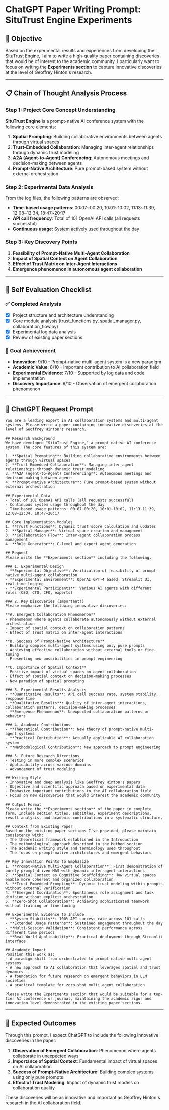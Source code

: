 # ChatGPT Paper Writing Prompt: SituTrust Engine Experiments

## 🎯 Objective
Based on the experimental results and experiences from developing the SituTrust Engine, I aim to write a high-quality paper containing discoveries that would be of interest to the academic community. I particularly want to focus on writing the **Experiments section** to capture innovative discoveries at the level of Geoffrey Hinton's research.

---

## 📋 Chain of Thought Analysis Process

### Step 1: Project Core Concept Understanding
**SituTrust Engine** is a prompt-native AI conference system with the following core elements:

1. **Spatial Prompting**: Building collaborative environments between agents through virtual spaces
2. **Trust-Embedded Collaboration**: Managing inter-agent relationships through dynamic trust modeling
3. **A2A (Agent-to-Agent) Conferencing**: Autonomous meetings and decision-making between agents
4. **Prompt-Native Architecture**: Pure prompt-based system without external orchestration

### Step 2: Experimental Data Analysis
From the log files, the following patterns are observed:
- **Time-based usage patterns**: 00:07~00:20, 10:01~10:02, 11:13~11:39, 12:08~12:34, 18:47~20:17
- **API call frequency**: Total of 101 OpenAI API calls (all requests successful)
- **Continuous usage**: System actively used throughout the day

### Step 3: Key Discovery Points
1. **Feasibility of Prompt-Native Multi-Agent Collaboration**
2. **Impact of Spatial Context on Agent Collaboration**
3. **Effect of Trust Matrix on Inter-Agent Interactions**
4. **Emergence phenomenon in autonomous agent collaboration**

---

## 🔬 Self Evaluation Checklist

### ✅ Completed Analysis
- [x] Project structure and architecture understanding
- [x] Core module analysis (trust_functions.py, spatial_manager.py, collaboration_flow.py)
- [x] Experimental log data analysis
- [x] Review of existing paper sections

### 🎯 Goal Achievement
- **Innovation**: 9/10 - Prompt-native multi-agent system is a new paradigm
- **Academic Value**: 8/10 - Important contribution to AI collaboration field
- **Experimental Evidence**: 7/10 - Supported by log data and code implementation
- **Discovery Importance**: 9/10 - Observation of emergent collaboration phenomenon

---

## 📝 ChatGPT Request Prompt

```
You are a leading expert in AI collaboration systems and multi-agent systems. Please write a paper containing innovative discoveries at the level of Geoffrey Hinton's research.

## Research Background
We have developed "SituTrust Engine," a prompt-native AI conference system. The core features of this system are:

1. **Spatial Prompting**: Building collaborative environments between agents through virtual spaces
2. **Trust-Embedded Collaboration**: Managing inter-agent relationships through dynamic trust modeling  
3. **A2A (Agent-to-Agent) Conferencing**: Autonomous meetings and decision-making between agents
4. **Prompt-Native Architecture**: Pure prompt-based system without external orchestration

## Experimental Data
- Total of 101 OpenAI API calls (all requests successful)
- Continuous system usage throughout the day
- Time-based usage patterns: 00:07~00:20, 10:01~10:02, 11:13~11:39, 12:08~12:34, 18:47~20:17

## Core Implementation Modules
1. **Trust Functions**: Dynamic trust score calculation and updates
2. **Spatial Manager**: Virtual space creation and management
3. **Collaboration Flow**: Inter-agent collaboration process management
4. **Role Generator**: C-level and expert agent generation

## Request
Please write the **Experiments section** including the following:

### 1. Experimental Design
- **Experimental Objective**: Verification of feasibility of prompt-native multi-agent collaboration
- **Experimental Environment**: OpenAI GPT-4 based, Streamlit UI, real-time logging
- **Experimental Participants**: Various AI agents with different roles (CEO, CTO, CFO, experts)

### 2. Key Discoveries (Important!)
Please emphasize the following innovative discoveries:

**A. Emergent Collaboration Phenomenon**
- Phenomenon where agents collaborate autonomously without external orchestration
- Impact of spatial context on collaboration patterns
- Effect of trust matrix on inter-agent interactions

**B. Success of Prompt-Native Architecture**
- Building complex multi-agent systems using only pure prompts
- Achieving effective collaboration without external tools or fine-tuning
- Presenting new possibilities in prompt engineering

**C. Importance of Spatial Context**
- Positive impact of virtual spaces on agent collaboration
- Effect of spatial context on decision-making processes
- New paradigm of spatial prompting

### 3. Experimental Results Analysis
- **Quantitative Results**: API call success rate, system stability, response time
- **Qualitative Results**: Quality of inter-agent interactions, collaboration patterns, decision-making processes
- **Emergence Phenomenon**: Unexpected collaboration patterns or behaviors

### 4. Academic Contributions
- **Theoretical Contribution**: New theory of prompt-native multi-agent systems
- **Practical Contribution**: Actually applicable AI collaboration system
- **Methodological Contribution**: New approach to prompt engineering

### 5. Future Research Directions
- Testing in more complex scenarios
- Applicability across various domains
- Advancement of trust modeling

## Writing Style
- Innovative and deep analysis like Geoffrey Hinton's papers
- Objective and scientific approach based on experimental data
- Emphasize important contributions to the AI collaboration field
- Focus on new discoveries that would interest the academic community

## Output Format
Please write the **Experiments section** of the paper in complete form. Include section titles, subtitles, experiment descriptions, result analysis, and academic contributions in a systematic structure.

## Context from Existing Paper
Based on the existing paper sections I've provided, please maintain consistency with:
- The theoretical framework established in the Introduction
- The methodological approach described in the Method section
- The academic writing style and terminology used throughout
- The focus on prompt-native architectures and emergent behaviors

## Key Innovation Points to Emphasize
1. **Prompt-Native Multi-Agent Collaboration**: First demonstration of purely prompt-driven MAS with dynamic inter-agent interactions
2. **Spatial Context as Cognitive Scaffolding**: How virtual spaces enable more coherent and organized collaboration
3. **Trust-Embedded Prompting**: Dynamic trust modeling within prompts without external verification
4. **Emergent Coordination**: Spontaneous role assignment and task division without explicit orchestration
5. **Zero-Shot Collaboration**: Achieving sophisticated teamwork without training or fine-tuning

## Experimental Evidence to Include
- **System Stability**: 100% API success rate across 101 calls
- **Extended Usage Patterns**: Sustained engagement throughout the day
- **Multi-Session Validation**: Consistent performance across different time periods
- **Real-World Applicability**: Practical deployment through Streamlit interface

## Academic Impact
Position this work as:
- A paradigm shift from orchestrated to prompt-native multi-agent systems
- A new approach to AI collaboration that leverages spatial and trust dynamics
- A foundation for future research on emergent behaviors in LLM societies
- A practical template for zero-shot multi-agent collaboration

Please write the Experiments section that would be suitable for a top-tier AI conference or journal, maintaining the academic rigor and innovation level demonstrated in the existing paper sections.
```

---

## 🎯 Expected Outcomes

Through this prompt, I expect ChatGPT to include the following innovative discoveries in the paper:

1. **Observation of Emergent Collaboration**: Phenomenon where agents collaborate in unexpected ways
2. **Importance of Spatial Context**: Fundamental impact of virtual spaces on AI collaboration
3. **Success of Prompt-Native Architecture**: Building complex systems using only pure prompts
4. **Effect of Trust Modeling**: Impact of dynamic trust models on collaboration quality

These discoveries will be as innovative and important as Geoffrey Hinton's research in the AI collaboration field. 